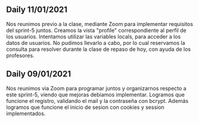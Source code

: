 ## Daily 11/01/2021
Nos reunimos previo a la clase, mediante Zoom para implementar requisitos del sprint-5 juntos. Creamos la vista "profile" correspondiente al perfil de los usuarios. Intentamos utilizar las variables locals, para acceder a los datos de usuarios. No pudimos llevarlo a cabo, por lo cual reservamos la consulta para resolver durante la clase de repaso de hoy, con ayuda de los profesores.
## Daily 09/01/2021
Nos reunimos via Zoom para programar juntos y organizarnos respecto a este sprint-5, viendo que mejoras debiamos implementar.
Logramos que funcione el registro, validando el mail y la contraseña con bcrypt. Además logramos que funcione el inicio de sesion con cookies y session implementados.